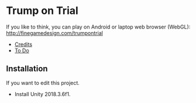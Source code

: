 # Trump on Trial

If you like to think, you can play on Android or laptop web browser (WebGL): <http://finegamedesign.com/trumpontrial>

- [Credits](credits.md)
- [To Do](todo.md)

## Installation

If you want to edit this project.

- Install Unity 2018.3.6f1.
